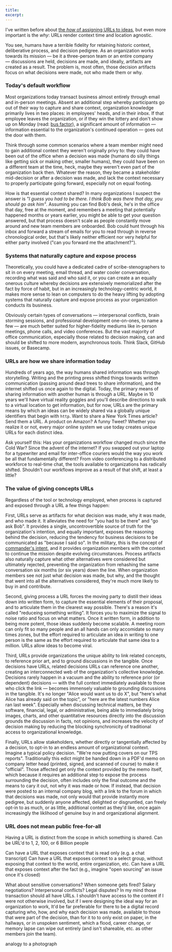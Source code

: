 ```yaml
---
title:
excerpt:
---
```


I've written before about [the *how* of assigning URLs to ideas](http://ben.balter.com/2014/10/07/expose-process-through-urls/), but even more important is the *why*: URLs render context time and location agnostic.

You see, humans have a terrible fidelity for retaining historic context, deliberative process, and decision pedigree. As an organization works towards its mission — be it a three-person team or an entire company — discussions are held, decisions are made, and ideally, artifacts are created as a result. The problem is, most often, those decision artifacts focus on what decisions were made, not who made them or why.

### Today's default workflow

Most organizations today transact business almost entirely through email and in-person meetings. Absent an additional step whereby participants go out of their way to capture and share context, organization knowledge primarily lives in two places: in employees' heads, and in their inbox. If that employee leaves the organization, or if they win the lottery and don't show up on Monday (read: [bus factor](https://en.wikipedia.org/wiki/Bus_factor)), a significant amount of information — information essential to the organization's continued operation — goes out the door with them.

Think through some common scenarios where a team member might need to gain additional context they weren't originally privy to: they could have been out of the office when a decision was made (humans do silly things like getting sick or making other, smaller humans), they could have been on a different team at the time, heck, maybe they weren't even part of the organization back then. Whatever the reason, they became a stakeholder mid-decision or after a decision was made, and lack the context necessary to properly participate going forward, especially not on equal footing.

How is that essential context shared? In many organizations I suspect the answer is *"I guess you had to be there. I think Bob was there that day, you should go ask him"*. Assuming you can find Bob's desk, he's in the office that day, free at the moment, and remembers a meeting that potentially happened months or years earlier, you might be able to get your question answered, but that process doesn't scale as people constantly move around and new team members are onboarded. Bob could hunt through his inbox and forward a stream of emails for you to read through in reverse chronological order, but that's likely neither efficient nor very helpful for either party involved ("can you forward me the attachment?").

### Systems that naturally capture and expose process

Theoretically, you could have a dedicated cadre of scribe-stenographers to sit in on every meeting, email thread, and water cooler conversation, recording what was said and who said it, or you can create a an equally onerous culture whereby decisions are extensively memorialized after the fact by force of habit, but in an increasingly technology-centric world, it makes more sense to lean on computers to do the heavy lifting by adopting systems that naturally capture and expose process as your organization conducts its business.

Obviously certain types of conversations — interpersonal conflicts, brain storming sessions, and professional development one-on-ones, to name a few — are much better suited for higher-fidelity mediums like in-person meetings, phone calls, and video conferences. But the vast majority of office communication, especially those related to decision making, can and should be shifted to more modern, asynchronous tools. Think Slack, GitHub issues, or Basecamp.

### URLs are how we share information today

Hundreds of years ago, the way humans shared information was through storytelling. Writing and the printing press shifted things towards written communication (passing around dead trees to share information), and the internet shifted us once again to the digital. Today, the primary means of sharing information with another human is through a URL. Maybe in 10 years we'll have virtual reality goggles and you'll describe directions to walk to a virtual location to get information, but for now, URLs are the primary means by which an ideas can be widely shared via a globally unique identifiers that begin with `http`. Want to share a New York Times article? Send them a URL. A product on Amazon? A funny Tweet? Whether you realize it or not, every major online system we use today creates unique URLs for each distinct idea.

Ask yourself this: Has your organizations workflow changed much since the Cold War? Since the advent of the internet? If you swapped out your laptop for a typewriter and email for inter-office couriers would the way you work be all that fundamentally different? From video conferencing to a distributed workforce to real-time chat, the tools available to organizations has radically shifted. Shouldn't our workflows improve as a result of that shift, at least a little?

### The value of giving concepts URLs

Regardless of the tool or technology employed, when process is captured and exposed through a URL a few things happen:

First, URLs serve as artifacts for what decision was made, why it was made, and who made it. It alleviates the need for "you had to be there" and "go ask Bob". It provides a single, uncontrovertible source of truth for the organization's intention, and equally important, exposes the reasoning behind the decision, reducing the tendency for business decisions to be communicated as "because I said so". In the military, this is the concept of [commander's intent](https://en.wikipedia.org/wiki/Intent_(military)), and it provides organization members with the context to continue the mission despite evolving circumstances. Process artifacts also naturally capture what other alternatives were considered but ultimately rejected, preventing the organization from rehashing the same conversation six months (or six years) down the line. When organization members see not just what decision was made, but why, and the thought that went into all the alternatives considered, they're much more likely to buy in and contribute.

Second, giving process a URL forces the moving party to distill their ideas down into written form, to capture the essential elements of their proposal, and to articulate them in the clearest way possible. There's a reason it's called "reduceing something writing". It forces you to maximize the signal to noise ratio and focus on what matters. Once it written form, in addition to being more potent, those ideas suddenly become scalable. A meeting room can only fit so many people and an all hands can only accomidate so many times zones, but the effort required to articulate an idea in writing to one person is the same as the effort required to articulate that same idea to a million. URLs allow ideas to become viral.

Third, URLs provide organizations the unique ability to link related concepts, to reference prior art, and to ground discussions in the tangible. Once decisions have URLs, related decisions URLs can reference one another, creating an interconnected web of the organization's collective knowledge. Decisions rarely happen in a vacuum and the ability to reference prior (or dependent) decisions — with the full context immediately available to those who click the link — becomes immensely valuable to grounding discussions in the tangible. It's no longer "Alice would want us to do X", but "here's what Alice has already said on the topic", or "here are the latest numbers Alice ran last week". Especially when discussing technical matters, be they software, financial, legal, or administrative, being able to immediately bring images, charts, and other quantitative resources directly into the discussion grounds the discussion in facts, not opinions, and increases the velocity of decision making by reducing the blocking synchronicity of traditional access to organizational knowledge.

Finally, URLs allow stakeholders, whether directly or tangentially affected by a decision, to opt-in to an endless amount of organizational context. Imagine a typical policy decision. "We're now putting covers on our TPS reports". Traditionally this edict might be handed down in a PDF'd memo on company letter head (printed, signed, and scanned of course) to make it "official". Those affected get only the context provided by the memo itself, which because it requires an additional step to expose the process surrounding the decision, often includes only the final outcome and the means to cary it out, not why it was made or how. If instead, that decision were posted to an internal company blog, with a link to the forum in which that decisions was made, not only would that provide instantly more pedigree, but suddenly anyone affected, delighted or disgruntled, can freely opt-in to as much, or as little, additional context as they'd like, once again increasingly the liklihood of genuine buy in and organizational alignment.

### URL does not mean public free-for-all

Having a URL is distinct from the scope in which something is shared. Can be URL'd to 1, 2, 100, or 6 Billion people

Can have a URL that exposes context that is read only (e.g. a chat transcript)
Can have a URL that exposes context to a select group, without exposing that context to the world, entire organization, etc.
Can have a URL that exposes context after the fact (e.g., imagine "open sourcing" an issue once it's closed)

What about sensitive conversations? When someone gets fired? Salary negotiations? Interpersonal conflicts? Legal disputes? In my mind those transaction should all have URLs. I shouldn't have access to the content if I were not otherwise involved, but if I were designing the ideal way for an organization to work, It'd be far preferable for there to be a digital record capturing who, how, and why each decision was made, available to those that were part of the decision, than for it to to only exist on paper, in the hallways, or in unspoken sentiment, which a flood, career change, or memory lapse can wipe out entirely (and isn't shareable, etc. as other members join the team).

analogy to a photograph
